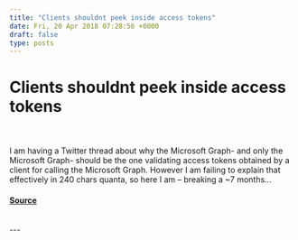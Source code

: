 ```yaml
---
title: "Clients shouldnt peek inside access tokens"
date: Fri, 20 Apr 2018 07:28:56 +0000
draft: false
type: posts
---
```

# Clients shouldnt peek inside access tokens

<br/>

<br/>
I am having a Twitter thread about why the Microsoft Graph- and only the Microsoft Graph- should be the one validating access tokens obtained by a client for calling the Microsoft Graph. However I am failing to explain that effectively in 240 chars quanta, so here I am – breaking a ~7 months...

#### [Source](https://www.cloudidentity.com/blog/2018/04/20/clients-shouldnt-peek-inside-access-tokens/)

<br/>
---
